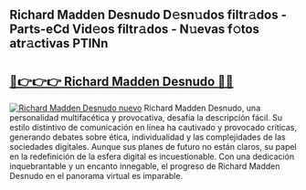 ## Richard Madden Desnudo D𝚎sn𝚞dos filtr𝚊dos - Parts-eCd Vid𝚎os filtr𝚊dos - N𝚞evas f𝚘tos atr𝚊ctivas PTlNn

# <h2><a href="http://mbb4do8.tromn.icu/?c=Richard+Madden+Desnudo">🔗👉👉👉 Richard Madden Desnudo 🔗🔗</a></h2>

[![Richard Madden Desnudo nuevo](https://i.imgur.com/pEAQMta.gif)](http://mbb4do8.tromn.icu/?c=Richard+Madden+Desnudo)
Richard Madden Desnudo, una personalidad multifacética y provocativa, desafía la descripción fácil. Su estilo distintivo de comunicación en línea ha cautivado y provocado críticas, generando debates sobre ética, individualidad y las complejidades de las sociedades digitales. Aunque sus planes de futuro no están claros, su papel en la redefinición de la esfera digital es incuestionable. Con una dedicación inquebrantable y un encanto innegable, el progreso de Richard Madden Desnudo en el panorama virtual es imparable.
